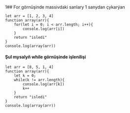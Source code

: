 1## For görnüşinde massivdaki sanlary 1 sanydan çykarýan
```
let arr = [1, 2, 3, 4]
function array(arr){
    for(let i = 0; i < arr.length; i++){
        console.log(arr[i])
    }
    return "isledi"
}
console.log(array(arr))
```
#### Şul mysalyň while görnüşinde işlenilişi
```
let arr = [8, 5, 1, 4]
function array(arr){
    let k = 0;
    while(k != arr.length){
        console.log(arr[k])
        k++
    }
    return "isledi"
}
console.log(array(arr))
```
